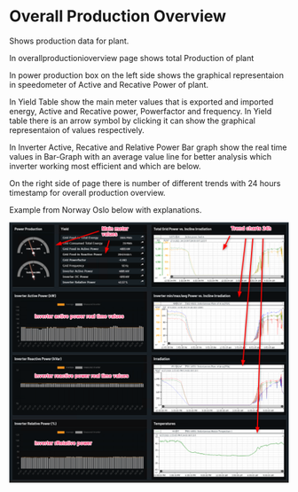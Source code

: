 # Overall Production Overview

Shows production data for plant.

In overallproductionioverview page shows total Production of plant

In power production box on the left side shows the graphical representaion in speedometer of Active and Recative Power of plant.

In Yield Table show the main meter values that is exported and imported energy, Active and Recative power, Powerfactor and frequency.
In Yield table there is an arrow symbol by clicking it can show the graphical representaion of values respectively.

In Inverter Active, Recative and Relative Power Bar graph show the real time values in Bar-Graph with an average value line for better analysis which inverter working most efficient and which are below.

On the right side of page there is number of different trends with 24 hours timestamp for overall production overview.


Example from Norway Oslo below with explanations.

![Overall production overview](../Images/overallproductionioverview.png)